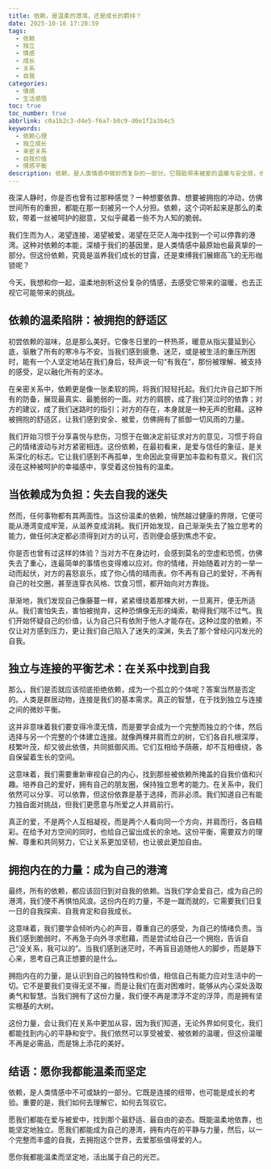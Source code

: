 ```yaml
---
title: 依赖，是温柔的港湾，还是成长的羁绊？
date: 2025-10-16 17:20:59
tags:
  - 依赖
  - 独立
  - 情感
  - 成长
  - 关系
  - 自我
categories:
  - 情感
  - 生活感悟
toc: true
toc_number: true
abbrlink: c0a1b2c3-d4e5-f6a7-b8c9-d0e1f2a3b4c5
keywords:
  - 依赖心理
  - 独立成长
  - 亲密关系
  - 自我价值
  - 情感平衡
description: 依赖，是人类情感中微妙而复杂的一部分。它既能带来被爱的温暖与安全感，也可能在不经意间成为我们成长的阻碍。这篇文章将带你深入探讨依赖的本质，如何在亲密关系中找到独立与连接的平衡，以及如何拥抱内在的力量，活出更丰盛的自我。
---
```


夜深人静时，你是否也曾有过那种感觉？一种想要依靠、想要被拥抱的冲动，仿佛世间所有的重担，都能在那一刻被另一个人分担。依赖，这个词听起来是那么的柔软，带着一丝被呵护的甜意，又似乎藏着一些不为人知的脆弱。

我们生而为人，渴望连接，渴望被爱，渴望在茫茫人海中找到一个可以停靠的港湾。这种对依赖的本能，深植于我们的基因里，是人类情感中最原始也最真挚的一部分。但这份依赖，究竟是滋养我们成长的甘露，还是束缚我们展翅高飞的无形枷锁呢？

今天，我想和你一起，温柔地剖析这份复杂的情感，去感受它带来的温暖，也去正视它可能带来的挑战。

## 依赖的温柔陷阱：被拥抱的舒适区

初尝依赖的滋味，总是那么美好。它像冬日里的一杯热茶，暖意从指尖蔓延到心底，驱散了所有的寒冷与不安。当我们感到疲惫、迷茫，或是被生活的重压所困时，能有一个人坚定地站在我们身后，轻声说一句“有我在”，那份被理解、被支持的感受，足以融化所有的坚冰。

在亲密关系中，依赖更是像一张柔软的网，将我们轻轻托起。我们允许自己卸下所有的防备，展现最真实、最脆弱的一面。对方的肩膀，成了我们哭泣时的依靠；对方的建议，成了我们迷路时的指引；对方的存在，本身就是一种无声的慰藉。这种被拥抱的舒适区，让我们感到安全、被爱，仿佛拥有了抵御一切风雨的力量。

我们开始习惯于分享喜悦与悲伤，习惯于在做决定前征求对方的意见，习惯于将自己的情绪波动与对方紧密相连。这份依赖，在最初看来，是爱与信任的象征，是关系深化的标志。它让我们感到不再孤单，生命因此变得更加丰盈和有意义。我们沉浸在这种被呵护的幸福感中，享受着这份独有的温柔。

## 当依赖成为负担：失去自我的迷失

然而，任何事物都有其两面性。当这份温柔的依赖，悄然越过健康的界限，它便可能从港湾变成牢笼，从滋养变成消耗。我们开始发现，自己渐渐失去了独立思考的能力，做任何决定都必须得到对方的认可，否则便会感到焦虑不安。

你是否也曾有过这样的体验？当对方不在身边时，会感到莫名的空虚和恐慌，仿佛失去了重心，连最简单的事情也变得难以应对。你的情绪，开始随着对方的一举一动而起伏，对方的喜怒哀乐，成了你心情的晴雨表。你不再有自己的爱好，不再有自己的社交圈，甚至连穿衣风格、饮食习惯，都开始向对方靠拢。

渐渐地，我们发现自己像藤蔓一样，紧紧缠绕着那棵大树，一旦离开，便无所适从。我们害怕失去，害怕被抛弃，这种恐惧像无形的绳索，勒得我们喘不过气。我们开始怀疑自己的价值，认为自己只有依附于他人才能存在。这种过度的依赖，不仅让对方感到压力，更让我们自己陷入了迷失的深渊，失去了那个曾经闪闪发光的自我。

## 独立与连接的平衡艺术：在关系中找到自我

那么，我们是否就应该彻底拒绝依赖，成为一个孤立的个体呢？答案当然是否定的。人类是群居动物，连接是我们的基本需求。真正的智慧，在于找到独立与连接之间的微妙平衡。

这并非意味着我们要变得冷漠无情，而是要学会成为一个完整而独立的个体，然后选择与另一个完整的个体建立连接。就像两棵并肩而立的树，它们各自扎根深厚，枝繁叶茂，却又彼此依偎，共同抵御风雨。它们互相给予荫蔽，却不互相缠绕，各自保留着生长的空间。

这意味着，我们需要重新审视自己的内心，找到那些被依赖所掩盖的自我价值和兴趣。培养自己的爱好，拥有自己的朋友圈，保持独立思考的能力。在关系中，我们依然可以分享、可以依靠，但这份依靠是基于选择，而非必须。我们知道自己有能力独自面对挑战，但我们更愿意与所爱之人并肩前行。

真正的爱，不是两个人互相凝视，而是两个人看向同一个方向，并肩而行，各自精彩。在给予对方空间的同时，也给自己留出成长的余地。这份平衡，需要双方的理解、尊重和共同努力，它让关系更加坚韧，也让彼此更加自由。

## 拥抱内在的力量：成为自己的港湾

最终，所有的依赖，都应该回归到对自我的依赖。当我们学会爱自己，成为自己的港湾，我们便不再惧怕风浪。这份内在的力量，不是一蹴而就的，它需要我们日复一日的自我探索、自我肯定和自我成长。

这意味着，我们要学会倾听内心的声音，尊重自己的感受，为自己的情绪负责。当我们感到脆弱时，不再急于向外寻求慰藉，而是尝试给自己一个拥抱，告诉自己“没关系，我可以的”。当我们感到迷茫时，不再盲目追随他人的脚步，而是静下心来，思考自己真正想要的是什么。

拥抱内在的力量，是认识到自己的独特性和价值，相信自己有能力应对生活中的一切。它不是要我们变得无坚不摧，而是让我们在面对困难时，能够从内心深处汲取勇气和智慧。当我们拥有了这份力量，我们便不再是漂浮不定的浮萍，而是拥有坚实根基的大树。

这份力量，会让我们在关系中更加从容，因为我们知道，无论外界如何变化，我们都能找到内心的平静和安宁。我们依然可以享受被爱、被依赖的温暖，但这份温暖不再是必需品，而是锦上添花的美好。

## 结语：愿你我都能温柔而坚定

依赖，是人类情感中不可或缺的一部分。它既是连接的纽带，也可能是成长的考验。重要的是，我们如何去理解它，如何去驾驭它。

愿我们都能在爱与被爱中，找到那个最舒适、最自由的姿态。既能温柔地依靠，也能坚定地独立。愿我们都能成为自己的港湾，拥有内在的平静与力量，然后，以一个完整而丰盛的自我，去拥抱这个世界，去爱那些值得爱的人。

愿你我都能温柔而坚定地，活出属于自己的光芒。